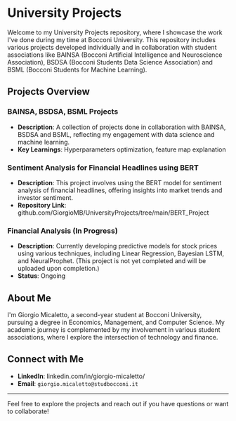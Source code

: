 # University Projects

Welcome to my University Projects repository, where I showcase the work I've done during my time at Bocconi University. This repository includes various projects developed individually and in collaboration with student associations like BAINSA (Bocconi Artificial Intelligence and Neuroscience Association), BSDSA (Bocconi Students Data Science Association) and BSML (Bocconi Students for Machine Learning).

## Projects Overview

### BAINSA, BSDSA, BSML Projects
- **Description**: A collection of projects done in collaboration with BAINSA, BSDSA and BSML, reflecting my engagement with data science and machine learning.
- **Key Learnings**: Hyperparameters optimization, feature map explanation

### Sentiment Analysis for Financial Headlines using BERT
- **Description**: This project involves using the BERT model for sentiment analysis of financial headlines, offering insights into market trends and investor sentiment.
- **Repository Link**: github.com/GiorgioMB/UniversityProjects/tree/main/BERT_Project

### Financial Analysis (In Progress)
- **Description**: Currently developing predictive models for stock prices using various techniques, including Linear Regression, Bayesian LSTM, and NeuralProphet. (This project is not yet completed and will be uploaded upon completion.)
- **Status**: Ongoing


## About Me

I'm Giorgio Micaletto, a second-year student at Bocconi University, pursuing a degree in Economics, Management, and Computer Science. My academic journey is complemented by my involvement in various student associations, where I explore the intersection of technology and finance. 

## Connect with Me

- **LinkedIn**: linkedin.com/in/giorgio-micaletto/
- **Email**: `giorgio.micaletto@studbocconi.it`

---

Feel free to explore the projects and reach out if you have questions or want to collaborate!


